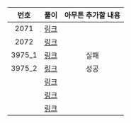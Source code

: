 |  번호  |        풀이         | 아무튼 추가할 내용 |
| :----: | :-----------------: | :----------------: |
|  2071  |  [링크](./2071.py)  |                    |
|  2072  |  [링크](./2072.py)  |                    |
| 3975_1 | [링크](./3975_1.py) |        실패        |
| 3975_2 | [링크](./3975_2.py) |        성공        |
|        |    [링크](./.py)    |                    |
|        |    [링크](./.py)    |                    |
|        |    [링크](./.py)    |                    |

